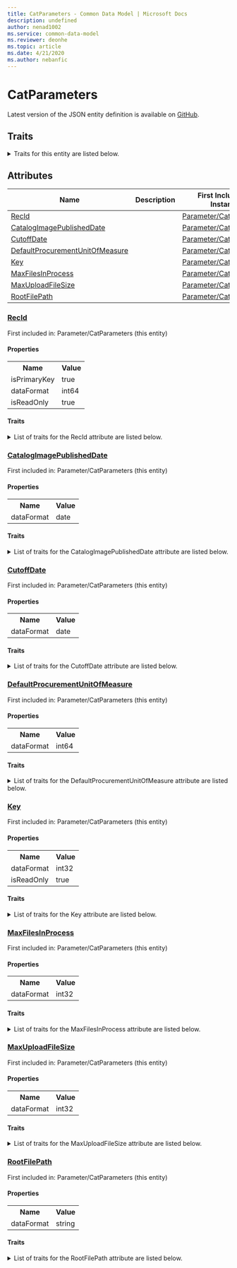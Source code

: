 ```yaml
---
title: CatParameters - Common Data Model | Microsoft Docs
description: undefined
author: nenad1002
ms.service: common-data-model
ms.reviewer: deonhe
ms.topic: article
ms.date: 4/21/2020
ms.author: nebanfic
---
```


# CatParameters

  
 Latest version of the JSON entity definition is available on <a href="https://github.com/Microsoft/CDM/tree/master/schemaDocuments/core/operationsCommon/Tables/SupplyChain/ProcurementAndSourcing/Parameter/CatParameters.cdm.json" target="_blank">GitHub</a>.  

## Traits

<details>
<summary>Traits for this entity are listed below.  
</summary>

**is.identifiedBy**  
  names a specifc identity attribute to use with an entity  <table><tr><th>Parameter</th><th>Value</th><th>Data type</th><th>Explanation</th></tr><tr><td>attribute</td><td>[CatParameters/(resolvedAttributes)/RecId](#RecId)</td><td>attribute</td><td></td></tr></table>

**is.CDM.entityVersion**  
  <table><tr><th>Parameter</th><th>Value</th><th>Data type</th><th>Explanation</th></tr><tr><td>versionNumber</td><td>"1.0.0"</td><td>string</td><td>semantic version number of the entity</td></tr></table>

**is.application.releaseVersion**  
  <table><tr><th>Parameter</th><th>Value</th><th>Data type</th><th>Explanation</th></tr><tr><td>releaseVersion</td><td>"10.0.13.0"</td><td>string</td><td>semantic version number of the application introducing this entity</td></tr></table>

</details>

## Attributes

|Name|Description|First Included in Instance|
|---|---|---|
|[RecId](#RecId)||<a href="CatParameters.md" target="_blank">Parameter/CatParameters</a>|
|[CatalogImagePublishedDate](#CatalogImagePublishedDate)||<a href="CatParameters.md" target="_blank">Parameter/CatParameters</a>|
|[CutoffDate](#CutoffDate)||<a href="CatParameters.md" target="_blank">Parameter/CatParameters</a>|
|[DefaultProcurementUnitOfMeasure](#DefaultProcurementUnitOfMeasure)||<a href="CatParameters.md" target="_blank">Parameter/CatParameters</a>|
|[Key](#Key)||<a href="CatParameters.md" target="_blank">Parameter/CatParameters</a>|
|[MaxFilesInProcess](#MaxFilesInProcess)||<a href="CatParameters.md" target="_blank">Parameter/CatParameters</a>|
|[MaxUploadFileSize](#MaxUploadFileSize)||<a href="CatParameters.md" target="_blank">Parameter/CatParameters</a>|
|[RootFilePath](#RootFilePath)||<a href="CatParameters.md" target="_blank">Parameter/CatParameters</a>|

### <a href=#RecId name="RecId">RecId</a>

First included in: Parameter/CatParameters (this entity)  

#### Properties

<table><tr><th>Name</th><th>Value</th></tr><tr><td>isPrimaryKey</td><td>true</td></tr><tr><td>dataFormat</td><td>int64</td></tr><tr><td>isReadOnly</td><td>true</td></tr></table>

#### Traits

<details>
<summary>List of traits for the RecId attribute are listed below.</summary>

**is.dataFormat.integer**  
**is.dataFormat.big**  
**is.identifiedBy**  
names a specifc identity attribute to use with an entity  <table><tr><th>Parameter</th><th>Value</th><th>Data type</th><th>Explanation</th></tr><tr><td>attribute</td><td>[CatParameters/(resolvedAttributes)/RecId](#RecId)</td><td>attribute</td><td></td></tr></table>

**is.readOnly**  
**is.dataFormat.integer**  
**is.dataFormat.big**  
</details>

### <a href=#CatalogImagePublishedDate name="CatalogImagePublishedDate">CatalogImagePublishedDate</a>

First included in: Parameter/CatParameters (this entity)  

#### Properties

<table><tr><th>Name</th><th>Value</th></tr><tr><td>dataFormat</td><td>date</td></tr></table>

#### Traits

<details>
<summary>List of traits for the CatalogImagePublishedDate attribute are listed below.</summary>

**is.dataFormat.date**  
**means.measurement.date**  
**is.dataFormat.date**  
</details>

### <a href=#CutoffDate name="CutoffDate">CutoffDate</a>

First included in: Parameter/CatParameters (this entity)  

#### Properties

<table><tr><th>Name</th><th>Value</th></tr><tr><td>dataFormat</td><td>date</td></tr></table>

#### Traits

<details>
<summary>List of traits for the CutoffDate attribute are listed below.</summary>

**is.dataFormat.date**  
**means.measurement.date**  
**is.dataFormat.date**  
</details>

### <a href=#DefaultProcurementUnitOfMeasure name="DefaultProcurementUnitOfMeasure">DefaultProcurementUnitOfMeasure</a>

First included in: Parameter/CatParameters (this entity)  

#### Properties

<table><tr><th>Name</th><th>Value</th></tr><tr><td>dataFormat</td><td>int64</td></tr></table>

#### Traits

<details>
<summary>List of traits for the DefaultProcurementUnitOfMeasure attribute are listed below.</summary>

**is.dataFormat.integer**  
**is.dataFormat.big**  
**is.dataFormat.integer**  
**is.dataFormat.big**  
</details>

### <a href=#Key name="Key">Key</a>

First included in: Parameter/CatParameters (this entity)  

#### Properties

<table><tr><th>Name</th><th>Value</th></tr><tr><td>dataFormat</td><td>int32</td></tr><tr><td>isReadOnly</td><td>true</td></tr></table>

#### Traits

<details>
<summary>List of traits for the Key attribute are listed below.</summary>

**is.dataFormat.integer**  
**is.readOnly**  
**is.dataFormat.integer**  
</details>

### <a href=#MaxFilesInProcess name="MaxFilesInProcess">MaxFilesInProcess</a>

First included in: Parameter/CatParameters (this entity)  

#### Properties

<table><tr><th>Name</th><th>Value</th></tr><tr><td>dataFormat</td><td>int32</td></tr></table>

#### Traits

<details>
<summary>List of traits for the MaxFilesInProcess attribute are listed below.</summary>

**is.dataFormat.integer**  
**is.dataFormat.integer**  
</details>

### <a href=#MaxUploadFileSize name="MaxUploadFileSize">MaxUploadFileSize</a>

First included in: Parameter/CatParameters (this entity)  

#### Properties

<table><tr><th>Name</th><th>Value</th></tr><tr><td>dataFormat</td><td>int32</td></tr></table>

#### Traits

<details>
<summary>List of traits for the MaxUploadFileSize attribute are listed below.</summary>

**is.dataFormat.integer**  
**is.dataFormat.integer**  
</details>

### <a href=#RootFilePath name="RootFilePath">RootFilePath</a>

First included in: Parameter/CatParameters (this entity)  

#### Properties

<table><tr><th>Name</th><th>Value</th></tr><tr><td>dataFormat</td><td>string</td></tr></table>

#### Traits

<details>
<summary>List of traits for the RootFilePath attribute are listed below.</summary>

**is.dataFormat.character**  
**is.dataFormat.big**  
**is.dataFormat.array**  
**is.dataFormat.character**  
**is.dataFormat.array**  
</details>
